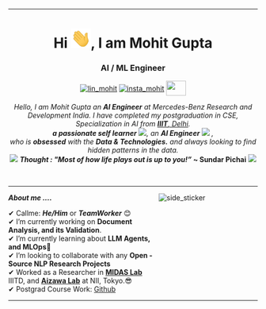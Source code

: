 <hr>
<h1 align="center">Hi <img src="https://raw.githubusercontent.com/ABSphreak/ABSphreak/master/gifs/Hi.gif" width="40">, I am Mohit Gupta </h1>
<h3 align="center">AI / ML Engineer</h3>
<p align="center">
<a href="https://www.linkedin.com/in/mohit-gupta-114711178/" target="blank"><img align="center" src="https://seeklogo.com/images/L/linkedin-icon-logo-05B2880899-seeklogo.com.png" alt="lin_mohit" height="30" width="40" /></a>  
<a href="https://scholar.google.com/citations?user=qXJVRK0AAAAJ&hl=en" target="blank"><img align="center" src="https://seeklogo.com/images/G/google-scholar-logo-6FAF2B9EB4-seeklogo.com.png" alt="insta_mohit" height="30" width="40" /></a>
<a href = "mailto: mohit22112@iiitd.ac.in"><img align="center" src="https://seeklogo.com/images/G/gmail-new-2020-logo-32DBE11BB4-seeklogo.com.png" height="30" width="40" /></a>
</p>

<p align="center">
  <em>
    Hello, I am Mohit Gupta an <b>AI Engineer</b> at Mercedes-Benz Research and Development India. I have completed my postgraduation in CSE, Specialization in AI from <a href="https://www.iiitd.ac.in/"> <b>IIIT</b>, Delhi</a>. <br>
    <b>a passionate self learner</b> <img src="https://github.com/TheDudeThatCode/TheDudeThatCode/blob/master/Assets/Developer.gif" width="30">, an <b>AI Engineer</b>&nbsp;<img src="https://github.com/TheDudeThatCode/TheDudeThatCode/blob/master/Assets/Designer.gif" width="36">&nbsp,<br>who is <b>obsessed</b>
    with the <b>Data & Technologies.</b> and always looking to find hidden patterns in the data.
  </em> 
  <br>
  <img src="https://media.giphy.com/media/gH3LO09IOiZIqePwv9/giphy.gif" width="50" /> <b><i align="center">Thought : "Most of how life plays out is up to you!”</i> ~ Sundar Pichai</b>
  <img src="https://media.giphy.com/media/qjqUcgIyRjsl2/giphy.gif" width="50" />
</p>
<br>
<hr>
<img align="right" width=200px height=200px alt="side_sticker" src="https://media.giphy.com/media/TEnXkcsHrP4YedChhA/giphy.gif" />

***About me ....***

✔ Callme: ***He/Him*** or ***TeamWorker*** 😊 <br>
✔ I’m currently working on **Document Analysis, and its Validation**.<br>
✔ I’m currently learning about **LLM Agents, and MLOps**🥰<br>
✔ I’m looking to collaborate with any **Open - Source NLP Research Projects**<br>
✔ Worked as a Researcher in <a href="https://midas.iiitd.ac.in/"><b>MIDAS Lab</b></a> IIITD, and <a href="https://www-al.nii.ac.jp/en/"><b>Aizawa Lab</b></a> at NII, Tokyo.😎<br>
✔ Postgrad Course Work: [Github](https://github.com/mohit15-iiitd)

<!--   <img src="[![Top Langs](https://github-readme-stats.vercel.app/api/top-langs/?username=anuraghazra)](https://github.com/anuraghazra/github-readme-stats)" alt="mohit" /> -->
<!--  &nbsp;<img src="https://github-readme-stats.vercel.app/api?username=Mohit-15&show_icons=true&locale=en&theme=chartreuse-dark" alt="ovi" width="410" /></p>
<br> -->

-----
